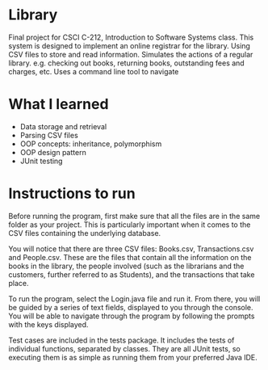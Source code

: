 # Library
Final project for CSCI C-212, Introduction to Software Systems class. 
This system is designed to implement an online registrar for the library. Using CSV files to store and read information. Simulates 
the actions of a regular library. e.g. checking out books, returning books, outstanding fees and charges, etc. Uses a command line tool to 
navigate 

# What I learned 
- Data storage and retrieval
- Parsing CSV files 
- OOP concepts: inheritance, polymorphism 
- OOP design pattern
- JUnit testing


 
# Instructions to run
Before running the program, first make sure that all the files are in the same folder as your project. This is particularly important when it comes to the CSV files containing the underlying database. 

You will notice that there are three CSV files: Books.csv, Transactions.csv and People.csv. These are the files that contain all the information on the books in the library, the people involved (such as the librarians and the customers, further referred to as Students), and the transactions that take place. 

To run the program, select the Login.java file and run it. From there, you will be guided by a series of text fields, displayed to you through the console. You will be able to navigate through the program by following the prompts with the keys displayed. 

Test cases are included in the tests package. It includes the tests of individual functions, separated by classes. They are all JUnit tests, so executing them is as simple as running them from your preferred Java IDE.

